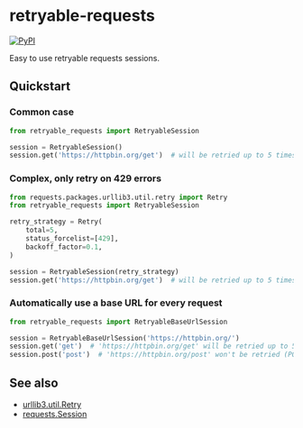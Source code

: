 # retryable-requests
[![PyPI](https://img.shields.io/pypi/v/retryable-requests)](https://pypi.org/project/retryable-requests/)

Easy to use retryable requests sessions.

## Quickstart

### Common case

``` python
from retryable_requests import RetryableSession

session = RetryableSession()
session.get('https://httpbin.org/get')  # will be retried up to 5 times
```


### Complex, only retry on 429 errors

``` python
from requests.packages.urllib3.util.retry import Retry
from retryable_requests import RetryableSession

retry_strategy = Retry(
    total=5,
    status_forcelist=[429],
    backoff_factor=0.1,
)

session = RetryableSession(retry_strategy)
session.get('https://httpbin.org/get')  # will be retried up to 5 times, only for 429 errors
```

### Automatically use a base URL for every request

``` python
from retryable_requests import RetryableBaseUrlSession

session = RetryableBaseUrlSession('https://httpbin.org/')
session.get('get')  # 'https://httpbin.org/get' will be retried up to 5 times
session.post('post')  # 'https://httpbin.org/post' won't be retried (POST request)
```

## See also

- [urllib3.util.Retry](https://urllib3.readthedocs.io/en/latest/reference/urllib3.util.html#urllib3.util.Retry)
- [requests.Session](https://docs.python-requests.org/en/master/user/advanced/#session-objects)
